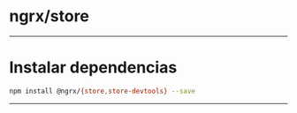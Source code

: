 # ngrx/store

---

# Instalar dependencias

```bash
npm install @ngrx/{store,store-devtools} --save
```

---

